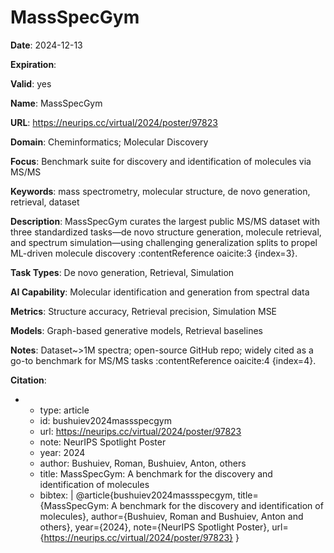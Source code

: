 # MassSpecGym

**Date**: 2024-12-13

**Expiration**: 

**Valid**: yes

**Name**: MassSpecGym

**URL**: https://neurips.cc/virtual/2024/poster/97823

**Domain**: Cheminformatics; Molecular Discovery

**Focus**: Benchmark suite for discovery and identification of molecules via MS/MS

**Keywords**: mass spectrometry, molecular structure, de novo generation, retrieval, dataset

**Description**: MassSpecGym curates the largest public MS/MS dataset with three standardized tasks—de novo structure generation, molecule retrieval, and spectrum simulation—using challenging generalization splits to propel ML-driven molecule discovery :contentReference oaicite:3 {index=3}. 

**Task Types**: De novo generation, Retrieval, Simulation

**AI Capability**: Molecular identification and generation from spectral data

**Metrics**: Structure accuracy, Retrieval precision, Simulation MSE

**Models**: Graph-based generative models, Retrieval baselines

**Notes**: Dataset~>1M spectra; open-source GitHub repo; widely cited as a go-to benchmark for MS/MS tasks :contentReference oaicite:4 {index=4}.

**Citation**:

-
  - type: article
  - id: bushuiev2024massspecgym
  - url: https://neurips.cc/virtual/2024/poster/97823
  - note: NeurIPS Spotlight Poster
  - year: 2024
  - author: Bushuiev, Roman, Bushuiev, Anton, others
  - title: MassSpecGym: A benchmark for the discovery and identification of molecules
  - bibtex: |
      @article{bushuiev2024massspecgym,
        title={MassSpecGym: A benchmark for the discovery and identification of molecules},
        author={Bushuiev, Roman and Bushuiev, Anton and others},
        year={2024},
        note={NeurIPS Spotlight Poster},
        url={https://neurips.cc/virtual/2024/poster/97823}
      }

